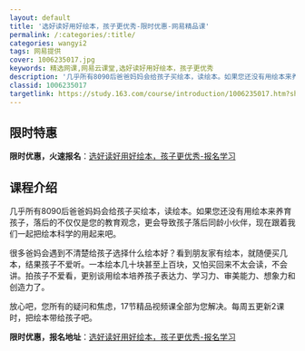 ```yaml
---
layout: default
title: '选好读好用好绘本，孩子更优秀-限时优惠-网易精品课'
permalink: /:categories/:title/
categories: wangyi2
tags: 网易提供
cover: 1006235017.jpg
keywords: 精选网课,网易云课堂,选好读好用好绘本，孩子更优秀
description: '几乎所有8090后爸爸妈妈会给孩子买绘本，读绘本。如果您还没有用绘本来养育孩子，落后的不仅仅是您的教育观念，更会导致孩子'
classid: 1006235017
targetlink: https://study.163.com/course/introduction/1006235017.htm?share=1&shareId=1025206652&utm_campaign=share&utm_medium=iphoneShare&utm_source=&utm_u=1025206652
---
```


## 限时特惠

**限时优惠，火速报名**：[选好读好用好绘本，孩子更优秀-报名学习](https://study.163.com/course/introduction/1006235017.htm?share=1&shareId=1025206652&utm_campaign=share&utm_medium=iphoneShare&utm_source=&utm_u=1025206652)

## 课程介绍

几乎所有8090后爸爸妈妈会给孩子买绘本，读绘本。如果您还没有用绘本来养育孩子，落后的不仅仅是您的教育观念，更会导致孩子落后同龄小伙伴，现在跟着我们一起把绘本科学的用起来吧。

很多爸妈会遇到不清楚给孩子选择什么绘本好？看到朋友家有绘本，就随便买几本，结果孩子不爱听。一本绘本几十块甚至上百块，又怕买回来不太会读，不会讲。拍孩子不爱看，更别谈用绘本培养孩子表达力、学习力、审美能力、想象力和创造力了。

放心吧，您所有的疑问和焦虑，17节精品视频课全部为您解决。每周五更新2课时，把绘本带给孩子吧。

**限时优惠，报名地址**：[选好读好用好绘本，孩子更优秀-报名学习](https://study.163.com/course/introduction/1006235017.htm?share=1&shareId=1025206652&utm_campaign=share&utm_medium=iphoneShare&utm_source=&utm_u=1025206652)

